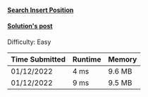 #### [Search Insert Position](https://leetcode.com/problems/search-insert-position/submissions/)

#### [Solution's post](https://leetcode.com/problems/search-insert-position/discuss/1685608/c-two-solutions)

Difficulty: Easy

| Time Submitted | Runtime | Memory  |
|----------------|---------|---------|
| 01/12/2022     | 4 ms    | 9.6 MB  |
| 01/12/2022     | 9 ms    | 9.5 MB  |